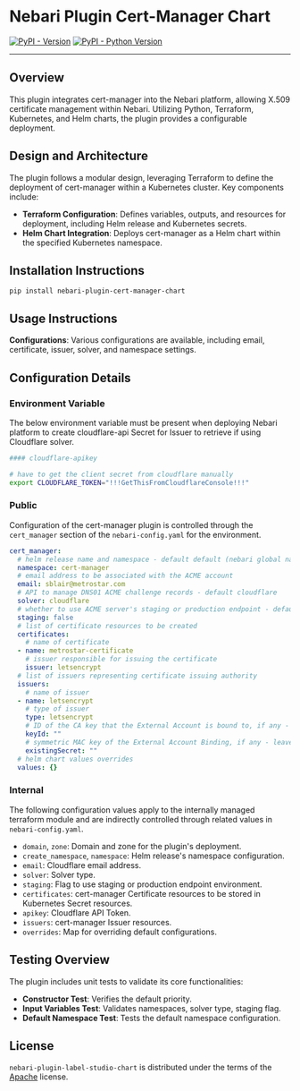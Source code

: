 
# Nebari Plugin Cert-Manager Chart

[![PyPI - Version](https://img.shields.io/pypi/v/nebari-plugin-cert-manager-chart.svg)](https://pypi.org/project/nebari-plugin-cert-manager-chart)
[![PyPI - Python Version](https://img.shields.io/pypi/pyversions/nebari-plugin-cert-manager-chart.svg)](https://pypi.org/project/nebari-plugin-cert-manager-chart)

-----

## Overview
This plugin integrates cert-manager into the Nebari platform, allowing X.509 certificate management within Nebari. Utilizing Python, Terraform, Kubernetes, and Helm charts, the plugin provides a configurable deployment.

## Design and Architecture
The plugin follows a modular design, leveraging Terraform to define the deployment of cert-manager within a Kubernetes cluster. Key components include:
- **Terraform Configuration**: Defines variables, outputs, and resources for deployment, including Helm release and Kubernetes secrets.
- **Helm Chart Integration**: Deploys cert-manager as a Helm chart within the specified Kubernetes namespace.

## Installation Instructions


```console
pip install nebari-plugin-cert-manager-chart
```


## Usage Instructions
**Configurations**: Various configurations are available, including email, certificate, issuer, solver, and namespace settings.

## Configuration Details

### Environment Variable
The below environment variable must be present when deploying Nebari platform to create cloudflare-api Secret for Issuer to retrieve if using Cloudflare solver.

```bash
#### cloudflare-apikey

# have to get the client secret from cloudflare manually
export CLOUDFLARE_TOKEN="!!!GetThisFromCloudflareConsole!!!"
```

### Public
Configuration of the cert-manager plugin is controlled through the `cert_manager` section of the `nebari-config.yaml` for the environment.

``` yaml
cert_manager:
  # helm release name and namespace - default default (nebari global namespace)
  namespace: cert-manager
  # email address to be associated with the ACME account
  email: sblair@metrostar.com
  # API to manage DNS01 ACME challenge records - default cloudflare
  solver: cloudflare
  # whether to use ACME server's staging or production endpoint - default false
  staging: false
  # list of certificate resources to be created
  certificates:
    # name of certificate
  - name: metrostar-certificate
    # issuer responsible for issuing the certificate
    issuer: letsencrypt
  # list of issuers representing certificate issuing authority
  issuers:
    # name of issuer
  - name: letsencrypt
    # type of issuer
    type: letsencrypt
    # ID of the CA key that the External Account is bound to, if any - leave blank if none
    keyId: ""
    # symmetric MAC key of the External Account Binding, if any - leave blank if none
    existingSecret: ""
  # helm chart values overrides
  values: {}
```

### Internal
The following configuration values apply to the internally managed terraform module and are indirectly controlled through related values in `nebari-config.yaml`.

- `domain`, `zone`: Domain and zone for the plugin's deployment.
- `create_namespace`, `namespace`: Helm release's namespace configuration.
- `email`: Cloudflare email address.
- `solver`: Solver type.
- `staging`: Flag to use staging or production endpoint environment.
- `certificates`: cert-manager Certificate resources to be stored in Kubernetes Secret resources.
- `apikey`: Cloudflare API Token.
- `issuers`: cert-manager Issuer resources.
- `overrides`: Map for overriding default configurations.

## Testing Overview

The plugin includes unit tests to validate its core functionalities:

- **Constructor Test**: Verifies the default priority.
- **Input Variables Test**: Validates namespaces, solver type, staging flag.
- **Default Namespace Test**: Tests the default namespace configuration.

## License

`nebari-plugin-label-studio-chart` is distributed under the terms of the [Apache](./LICENSE.md) license.
